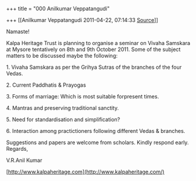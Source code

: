 +++
title = "000 Anilkumar Veppatangudi"

+++
[[Anilkumar Veppatangudi	2011-04-22, 07:14:33 [Source](https://groups.google.com/g/bvparishat/c/kjBw2G14YAg)]]



Namaste!

Kalpa Heritage Trust is planning to organise a seminar on Vivaha Samskara at Mysore tentatively on 8th and 9th October 2011. Some of the subject matters to be discussed maybe the following:

1\. Vivaha Samskara as per the Grihya Sutras of the branches of the four Vedas.

2\. Current Paddhatis & Prayogas

3\. Forms of marriage: Which is most suitable forpresent times.

4\. Mantras and preserving traditional sanctity.

5\. Need for standardisation and simplification?

6\. Interaction among practictioners following different Vedas & branches.  
  
Suggestions and papers are welcome from scholars. Kindly respond early.  
Regards,

V.R.Anil Kumar

[http://www.kalpaheritage.com](http://www.kalpaheritage.com/)

  


